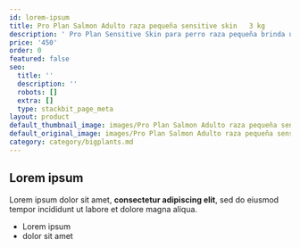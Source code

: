 ```yaml
---
id: lorem-ipsum
title: Pro Plan Salmon Adulto raza pequeña sensitive skin   3 kg
description: ' Pro Plan Sensitive Skin para perro raza pequeña brinda una nutrición superior, sus croquetas minimizan el riesgo de irritación de la piel asociada con la sensibilidad alimentaria. Contiene salmón, rico en ácidos grasos Omega 3 y 6, para la belleza y la salud en general. Conoce el plan de nutrición de última generación que está revolucionando la forma de alimentar y proteger a los perros.'
price: '450'
order: 0
featured: false
seo:
  title: ''
  description: ''
  robots: []
  extra: []
  type: stackbit_page_meta
layout: product
default_thumbnail_image: images/Pro Plan Salmon Adulto raza pequeña sensitive skin 3 kg.jpg
default_original_image: images/Pro Plan Salmon Adulto raza pequeña sensitive skin 3 kg.jpg
category: category/bigplants.md
---
```

## Lorem ipsum

Lorem ipsum dolor sit amet, **consectetur adipiscing elit**, sed do eiusmod tempor incididunt ut labore et dolore magna aliqua.

- Lorem ipsum
- dolor sit amet